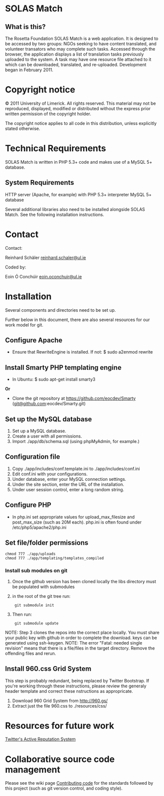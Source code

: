 SOLAS Match
====================

## What is this?

The Rosetta Foundation SOLAS Match is a web application. It
is designed to be accessed by two groups: NGOs seeking to have content
translated, and volunteer transators who may complete such tasks.
Accessed through the browser, the application displays a list of
translation tasks previously uploaded to the system. A task may have
one resource file attached to it which can be downloaded, translated,
and re-uploaded. Development began in February 2011.

# Copyright notice

© 2011 University of Limerick. All rights reserved. This material may
not be reproduced, displayed, modified or distributed without the
express prior written permission of the copyright holder.

The copyright notice applies to all code in this distribution, unless
explicitly stated otherwise.

# Technical Requirements

SOLAS Match is written in PHP 5.3+ code and makes use of
a MySQL 5+ database.

## System Requirements

HTTP server (Apache, for example) with PHP 5.3+ interpreter MySQL 5+
database

Several additional libraries also need to be installed alongside
SOLAS Match. See the following installation instructions.

# Contact

Contact:

  Reinhard Schäler <reinhard.schaler@ul.ie>

Coded by:

  Eoin Ó Conchúir <eoin.oconchuir@ul.ie>


# Installation

Several components and directories need to be set up.

Further below in this document, there are also several resources for our work model for git.

## Configure Apache

 * Ensure that RewriteEngine is installed. If not:
   $ sudo a2enmod rewrite

## Install Smarty PHP templating engine

 * In Ubuntu:
	$ sudo apt-get install smarty3

**Or**

 * Clone the git repository at https://github.com/eocdev/Smarty (git@github.com:eocdev/Smarty.git)

## Set up the MySQL database

1. Set up a MySQL database.
2. Create a user with all permissions.
3. Import ./app/db/schema.sql (using phpMyAdmin, for example.)

## Configuration file

1. Copy ./app/includes/conf.template.ini to ./app/includes/conf.ini
2. Edit conf.ini with your configurations.
3. Under database, enter your MySQL connection settings.
4. Under the site section, enter the URL of the installation.
5. Under user session control, enter a long random string.

## Configure PHP

 * In php.ini set appropriate values for upload_max_filesize and post_max_size (such as 20M each).
   php.ini is often found under /etc/php5/apache2/php.ini

## Set file/folder permissions

    chmod 777 ./app/uploads
    chmod 777 ./app/templating/templates_compiled

### Install sub modules on git

1. Once the github version has been cloned locally the libs directory must be populated with
submodules
2. in the root of the git tree run:

        git submodule init

3. Then run:

        git submodule update

NOTE: Step 3 clones the repos into the correct place locally. You must share your public key
with github in order to complete the download. keys can be generated using ssh-keygen.
NOTE: The error "Fatal: needed single revision" means that there is a file/files in the target
directory. Remove the offending files and rerun.

## Install 960.css Grid System

This step is probably redundant, being replaced by Twitter Bootstrap. If you're working
through these instructions, please review the generaly header template and correct these
nstructions as appropricate.

1. Download 960 Grid System from http://960.gs/
2. Extract just the file 960.css to ./resources/css/

# Resources for future work

[Twitter's Active Reputation System](https://github.com/twitter/activerecord-reputation-system)

# Collaborative source code management

Please see the wiki page [Contributing code](https://github.com/TheRosettaFoundation/SOLAS-Match/wiki/Contributing-code)
for the standards followed by this project (such as git version control, and coding
style).
